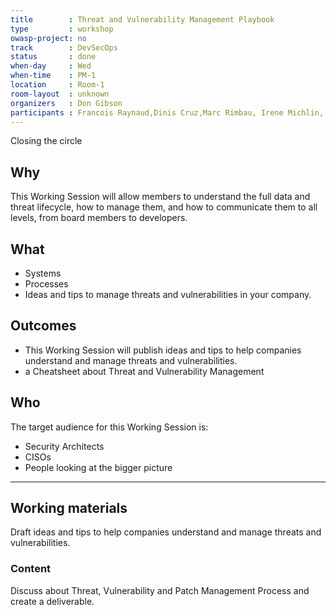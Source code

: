 ```yaml
---
title        : Threat and Vulnerability Management Playbook
type         : workshop
owasp-project: no
track        : DevSecOps
status       : done
when-day     : Wed
when-time    : PM-1
location     : Room-1
room-layout  : unknown
organizers   : Don Gibson
participants : Francois Raynaud,Dinis Cruz,Marc Rimbau, Irene Michlin, Timo Pagel, Ingo Hanke, Mateo Martinez, Christian Martorella
---
```


Closing the circle

## Why

This Working Session will allow members to understand the full data and threat lifecycle, how to manage them, and how to communicate them to all levels, from board members to developers.

## What

- Systems
- Processes
- Ideas and tips to manage threats and vulnerabilities in your company.

## Outcomes

- This Working Session will publish ideas and tips to help companies understand and manage threats and vulnerabilities.
- a Cheatsheet about Threat and Vulnerability Management

## Who

The target audience for this Working Session is:

- Security Architects
- CISOs
- People looking at the bigger picture

--- 

## Working materials

Draft ideas and tips to help companies understand and manage threats and vulnerabilities. 

### Content

Discuss about Threat, Vulnerability and Patch Management Process and create a deliverable.
